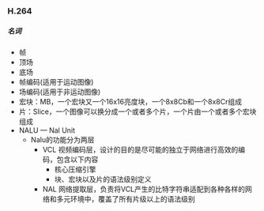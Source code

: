 ### H.264

##### 名词

- 帧
- 顶场
- 底场
- 帧编码(适用于运动图像)
- 场编码(适用于非运动图像)
- 宏块：MB，一个宏块又一个16x16亮度块，一个8x8Cb和一个8x8Cr组成
- 片：Slice，一个图像可以换分成一个或者多个片，一个片由一个或者多个宏块组成
- NALU — Nal Unit
  - Nalu的功能分为两层
    - VCL 视频编码层，设计的目的是尽可能的独立于网络进行高效的编码，包含以下内容
      - 核心压缩引擎
      - 块、宏块以及片的语法级别定义
    - NAL 网络提取层，负责将VCL产生的比特字符串适配到各种各样的网络和多元环境中，覆盖了所有片级以上的语法级别

